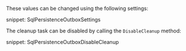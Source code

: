 These values can be changed using the following settings:

snippet: SqlPersistenceOutboxSettings

The cleanup task can be disabled by calling the `DisableCleanup` method:

snippet: SqlPersistenceOutboxDisableCleanup
